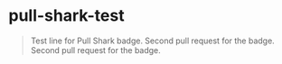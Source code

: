 # pull-shark-test
> Test line for Pull Shark badge.
> Second pull request for the badge.
> Second pull request for the badge.
